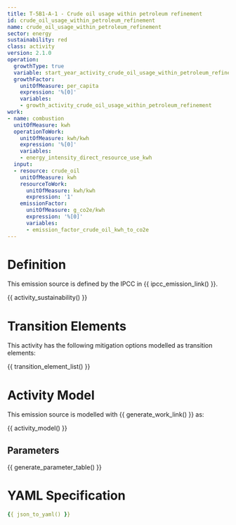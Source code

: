 ```yaml
---
title: T-5B1-A-1 - Crude oil usage within petroleum refinement
id: crude_oil_usage_within_petroleum_refinement
name: crude_oil_usage_within_petroleum_refinement
sector: energy
sustainability: red
class: activity
version: 2.1.0
operation:
  growthType: true
  variable: start_year_activity_crude_oil_usage_within_petroleum_refinement
  growthFactor:
    unitOfMeasure: per_capita
    expression: '%[0]'
    variables:
    - growth_activity_crude_oil_usage_within_petroleum_refinement
work:
- name: combustion
  unitOfMeasure: kwh
  operationToWork:
    unitOfMeasure: kwh/kwh
    expression: '%[0]'
    variables:
    - energy_intensity_direct_resource_use_kwh
  input:
  - resource: crude_oil
    unitOfMeasure: kwh
    resourceToWork:
      unitOfMeasure: kwh/kwh
      expression: '1'
    emissionFactor:
      unitOfMeasure: g_co2e/kwh
      expression: '%[0]'
      variables:
      - emission_factor_crude_oil_kwh_to_co2e
---
```

# Definition
This emission source is defined by the IPCC in {{ ipcc_emission_link() }}.


{{ activity_sustainability() }}

# Transition Elements

This activity has the following mitigation options modelled as transition elements:

{{ transition_element_list() }}

# Activity Model
This emission source is modelled with {{ generate_work_link() }} as:

{{ activity_model() }}

## Parameters

{{ generate_parameter_table() }}

# YAML Specification

```yaml
{{ json_to_yaml() }}
```
